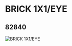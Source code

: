 # BRICK 1X1/EYE
## 82840
![BRICK 1X1/EYE](https://lc-www-live-s.legocdn.com/media/bricks/5/2/4107722.jpg)